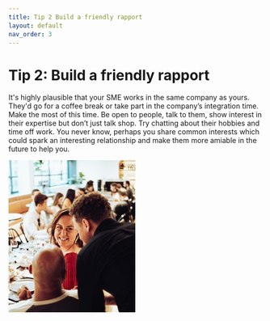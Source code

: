 ```yaml
---
title: Tip 2 Build a friendly rapport 
layout: default
nav_order: 3
---
```



<h1>Tip 2: Build a friendly rapport</h1>

It's highly plausible that your SME works in the same company as yours. They'd go for a coffee break or take part in the company’s integration time. Make the most of this time. Be open to people, talk to them, show interest in their expertise but don’t just talk shop. Try chatting about their hobbies and time off work. You never know, perhaps you share common interests which could spark an interesting relationship and make them more amiable in the future to help you. 

![an image showing people who have business lunch](<SMALL size business lunch.jpg>)


